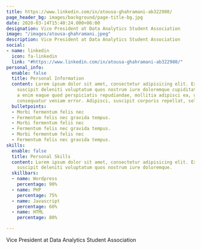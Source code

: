 ```yaml
---
title: https://www.linkedin.com/in/atousa-ghahramani-ab322980/
page_header_bg: images/background/page-title-bg.jpg
date: 2020-03-14T15:40:24.000+06:00
designation: Vice President at Data Analytics Student Association
image: "/images/atousa-ghahramani.jpeg"
description: Vice President at Data Analytics Student Association
social:
- name: linkedin
  icon: fa-linkedin
  link: "#https://www.linkedin.com/in/atousa-ghahramani-ab322980/"
personal_info:
  enable: false
  title: Personal Information
  content: Lorem ipsum dolor sit amet, consectetur adipisicing elit. Excepturi explicabo
    suscipit deleniti voluptatum quos nostrum iure doloremque cupiditate voluptatem
    a enim eaque quod perspiciatis repudiandae, mollitia adipisci ea, quidem eveniet
    consequatur veniam error. Adipisci, suscipit corporis repellat, soluta vitae deserunt.
  bulletpoints:
  - Morbi fermentum felis nec
  - Fermentum felis nec gravida tempus.
  - Morbi fermentum felis nec
  - Fermentum felis nec gravida tempus.
  - Morbi fermentum felis nec
  - Fermentum felis nec gravida tempus.
skills:
  enable: false
  title: Personal Skills
  content: Lorem ipsum dolor sit amet, consectetur adipisicing elit. Excepturi explicabo
    suscipit deleniti voluptatum quos nostrum iure doloremque.
  skillbars:
  - name: Wordpress
    percentage: 90%
  - name: PHP
    percentage: 75%
  - name: Javascript
    percentage: 60%
  - name: HTML
    percentage: 80%

---
```

Vice President at Data Analytics Student Association